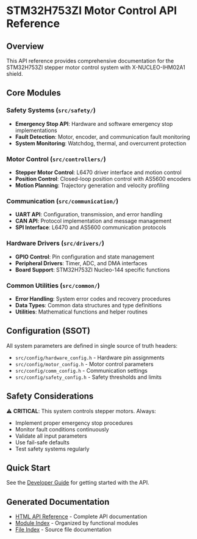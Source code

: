 # STM32H753ZI Motor Control API Reference

## Overview
This API reference provides comprehensive documentation for the STM32H753ZI stepper motor control system with X-NUCLEO-IHM02A1 shield.

## Core Modules

### Safety Systems (`src/safety/`)
- **Emergency Stop API**: Hardware and software emergency stop implementations
- **Fault Detection**: Motor, encoder, and communication fault monitoring
- **System Monitoring**: Watchdog, thermal, and overcurrent protection

### Motor Control (`src/controllers/`)
- **Stepper Motor Control**: L6470 driver interface and motion control
- **Position Control**: Closed-loop position control with AS5600 encoders
- **Motion Planning**: Trajectory generation and velocity profiling

### Communication (`src/communication/`)
- **UART API**: Configuration, transmission, and error handling
- **CAN API**: Protocol implementation and message management
- **SPI Interface**: L6470 and AS5600 communication protocols

### Hardware Drivers (`src/drivers/`)
- **GPIO Control**: Pin configuration and state management
- **Peripheral Drivers**: Timer, ADC, and DMA interfaces
- **Board Support**: STM32H753ZI Nucleo-144 specific functions

### Common Utilities (`src/common/`)
- **Error Handling**: System error codes and recovery procedures
- **Data Types**: Common data structures and type definitions
- **Utilities**: Mathematical functions and helper routines

## Configuration (SSOT)
All system parameters are defined in single source of truth headers:
- `src/config/hardware_config.h` - Hardware pin assignments
- `src/config/motor_config.h` - Motor control parameters
- `src/config/comm_config.h` - Communication settings
- `src/config/safety_config.h` - Safety thresholds and limits

## Safety Considerations
⚠️ **CRITICAL**: This system controls stepper motors. Always:
- Implement proper emergency stop procedures
- Monitor fault conditions continuously
- Validate all input parameters
- Use fail-safe defaults
- Test safety systems regularly

## Quick Start
See the [Developer Guide](../guides/quick_start.md) for getting started with the API.

## Generated Documentation
- [HTML API Reference](../html/index.html) - Complete API documentation
- [Module Index](../html/modules.html) - Organized by functional modules
- [File Index](../html/files.html) - Source file documentation
